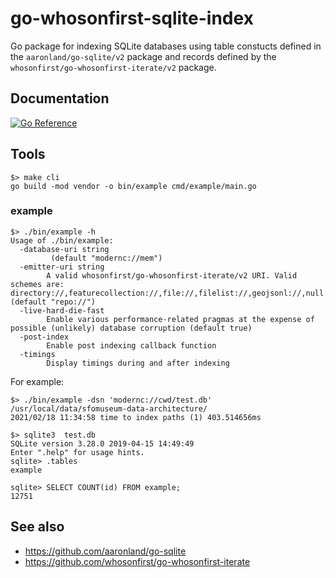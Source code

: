 # go-whosonfirst-sqlite-index

Go package for indexing SQLite databases using table constucts defined in the `aaronland/go-sqlite/v2` package and records defined by the `whosonfirst/go-whosonfirst-iterate/v2` package.

## Documentation

[![Go Reference](https://pkg.go.dev/badge/github.com/whosonfirst/go-whosonfirst-sqlite-index.svg)](https://pkg.go.dev/github.com/whosonfirst/go-whosonfirst-sqlite-index)

## Tools

```
$> make cli
go build -mod vendor -o bin/example cmd/example/main.go
```

### example

```
$> ./bin/example -h
Usage of ./bin/example:
  -database-uri string
    	 (default "modernc://mem")
  -emitter-uri string
    	A valid whosonfirst/go-whosonfirst-iterate/v2 URI. Valid schemes are: directory://,featurecollection://,file://,filelist://,geojsonl://,null://,repo://. (default "repo://")
  -live-hard-die-fast
    	Enable various performance-related pragmas at the expense of possible (unlikely) database corruption (default true)
  -post-index
    	Enable post indexing callback function
  -timings
    	Display timings during and after indexing
```

For example:

```
$> ./bin/example -dsn 'modernc://cwd/test.db' /usr/local/data/sfomuseum-data-architecture/
2021/02/18 11:34:58 time to index paths (1) 403.514656ms

$> sqlite3  test.db 
SQLite version 3.28.0 2019-04-15 14:49:49
Enter ".help" for usage hints.
sqlite> .tables
example

sqlite> SELECT COUNT(id) FROM example;
12751
```

## See also

* https://github.com/aaronland/go-sqlite
* https://github.com/whosonfirst/go-whosonfirst-iterate
